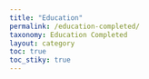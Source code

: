 ```yaml
---
title: "Education"
permalink: /education-completed/
taxonomy: Education Completed
layout: category
toc: true
toc_stiky: true
---
```


